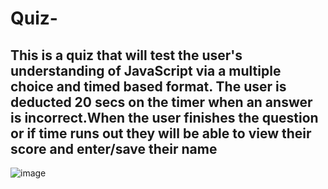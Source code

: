 # Quiz-

## This is a quiz that will test the user's understanding of JavaScript via a multiple choice and timed based format. The user is deducted 20 secs on the timer when an answer is incorrect.When the user finishes the question or if time runs out they will be able to view their score and enter/save their name 
![image](https://user-images.githubusercontent.com/107076722/181270019-3a04ca55-55a5-46a4-92df-c3f435e69c40.png)
